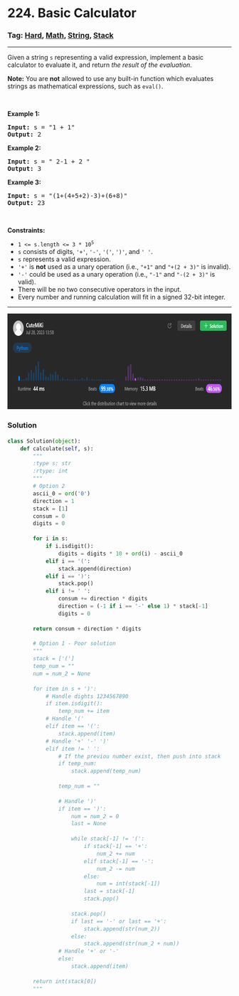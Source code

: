 # 224. Basic Calculator
### Tag: [Hard](https://github.com/TheOnlyMiki/LeetCode-For-Fun/tree/main#hard-level), [Math](https://github.com/TheOnlyMiki/LeetCode-For-Fun/tree/main#math), [String](https://github.com/TheOnlyMiki/LeetCode-For-Fun/tree/main#string), [Stack](https://github.com/TheOnlyMiki/LeetCode-For-Fun/tree/main#stack)
---
<div class="px-5 pt-4"><div class="flex"></div><div class="_1l1MA" data-track-load="description_content"><p>Given a string <code>s</code> representing a valid expression, implement a basic calculator to evaluate it, and return <em>the result of the evaluation</em>.</p>

<p><strong>Note:</strong> You are <strong>not</strong> allowed to use any built-in function which evaluates strings as mathematical expressions, such as <code>eval()</code>.</p>

<p>&nbsp;</p>
<p><strong class="example">Example 1:</strong></p>

<pre><strong>Input:</strong> s = "1 + 1"
<strong>Output:</strong> 2
</pre>

<p><strong class="example">Example 2:</strong></p>

<pre><strong>Input:</strong> s = " 2-1 + 2 "
<strong>Output:</strong> 3
</pre>

<p><strong class="example">Example 3:</strong></p>

<pre><strong>Input:</strong> s = "(1+(4+5+2)-3)+(6+8)"
<strong>Output:</strong> 23
</pre>

<p>&nbsp;</p>
<p><strong>Constraints:</strong></p>

<ul>
	<li><code>1 &lt;= s.length &lt;= 3 * 10<sup>5</sup></code></li>
	<li><code>s</code> consists of digits, <code>'+'</code>, <code>'-'</code>, <code>'('</code>, <code>')'</code>, and <code>' '</code>.</li>
	<li><code>s</code> represents a valid expression.</li>
	<li><code>'+'</code> is <strong>not</strong> used as a unary operation (i.e., <code>"+1"</code> and <code>"+(2 + 3)"</code> is invalid).</li>
	<li><code>'-'</code> could be used as a unary operation (i.e., <code>"-1"</code> and <code>"-(2 + 3)"</code> is valid).</li>
	<li>There will be no two consecutive operators in the input.</li>
	<li>Every number and running calculation will fit in a signed 32-bit integer.</li>
</ul>
</div></div>

---
<img src="Submit.png" width="700" height="215" />

### Solution

```python
class Solution(object):
    def calculate(self, s):
        """
        :type s: str
        :rtype: int
        """
        # Option 2
        ascii_0 = ord('0')
        direction = 1
        stack = [1]
        consum = 0
        digits = 0

        for i in s:
            if i.isdigit():
                digits = digits * 10 + ord(i) - ascii_0
            elif i == '(':
                stack.append(direction)
            elif i == ')':
                stack.pop()
            elif i != ' ':
                consum += direction * digits
                direction = (-1 if i == '-' else 1) * stack[-1]
                digits = 0

        return consum + direction * digits

        # Option 1 - Poor solution
        """
        stack = ['(']
        temp_num = ""
        num = num_2 = None

        for item in s + ')':
            # Handle dights 1234567890
            if item.isdigit():
                temp_num += item
            # Handle '('
            elif item == '(':
                stack.append(item)
            # Handle '+' '-' ')'
            elif item != ' ':
                # If the previou number exist, then push into stack
                if temp_num:
                    stack.append(temp_num)
                
                temp_num = ""
                
                # Handle ')'
                if item == ')':
                    num = num_2 = 0
                    last = None
                    
                    while stack[-1] != '(':
                        if stack[-1] == '+':
                            num_2 += num
                        elif stack[-1] == '-':
                            num_2 -= num
                        else:
                            num = int(stack[-1])
                        last = stack[-1]
                        stack.pop()
                    
                    stack.pop()
                    if last == '-' or last == '+':
                        stack.append(str(num_2))
                    else:
                        stack.append(str(num_2 + num))
                # Handle '+' or '-'
                else:
                    stack.append(item)

        return int(stack[0])
        """
```
